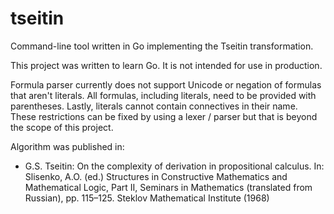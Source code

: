 tseitin
========

Command-line tool written in Go implementing the Tseitin transformation.

This project was written to learn Go. It is not intended for use in production.

Formula parser currently does not support Unicode or negation of formulas that
aren't literals. All formulas, including literals, need to be provided
with parentheses. Lastly, literals cannot contain connectives in their name.
These restrictions can be fixed by using a lexer / parser but that is
beyond the scope of this project.

Algorithm was published in:

- G.S. Tseitin: On the complexity of derivation in propositional calculus. In: Slisenko, A.O. (ed.) Structures in Constructive Mathematics and Mathematical Logic, Part II, Seminars in Mathematics (translated from Russian), pp. 115–125. Steklov Mathematical Institute (1968)
